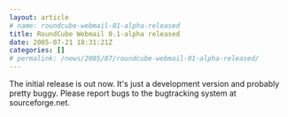 ```yaml
---
layout: article
# name: roundcube-webmail-01-alpha-released
title: RoundCube Webmail 0.1-alpha released
date: 2005-07-21 18:31:21Z
categories: []
# permalink: /news/2005/07/roundcube-webmail-01-alpha-released/
---
```

The initial release is out now. It's just a development version and probably pretty buggy. Please report bugs to the bugtracking system at sourceforge.net.

